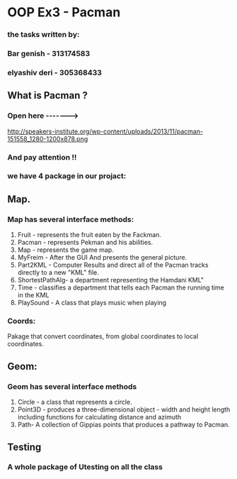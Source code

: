 ﻿# OOP Ex3 - Pacman 
### the tasks written by:

### Bar genish - 313174583

### elyashiv deri - 305368433

## What is Pacman  ?
### Open here -------> 
http://speakers-institute.org/wp-content/uploads/2013/11/pacman-151558_1280-1200x878.png
### And pay attention  !!

### we have 4 package in our projact:

## Map.
 ### Map has several interface methods:
1. Fruit - represents the fruit eaten by the Fackman.
2. Pacman - represents Pekman and his abilities.
3. Map - represents the game map.
4. MyFreim - After the GUI And presents the general picture.
5. Part2KML - Computer Results and direct all of the Pacman tracks directly to a new "KML" file.
6. ShortestPathAlg- a department representing the Hamdani KML"
7. Time - classifies a department that tells each Pacman the running time in the  KML
8. PlaySound - A class that plays music when playing

### Coords:
Pakage that convert coordinates, from global coordinates to local coordinates.

## Geom: 
### Geom has several interface methods
1. Circle - a class that represents a circle.
2. Point3D - produces a three-dimensional object - width and height length including functions for calculating distance and azimuth
3. Path- A collection of Gippias points that produces a pathway to Pacman.

## Testing
### A whole package of Utesting on all the class



